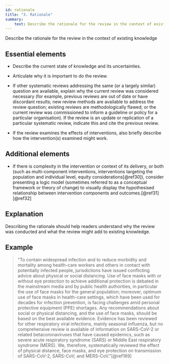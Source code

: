 ```yaml
---
id: rationale
title: "3. Rationale"
summary: 
    text: Describe the rationale for the review in the context of existing knowledge.
---
```


Describe the rationale for the review in the context of existing knowledge

## Essential elements

-   Describe the current state of knowledge and its uncertainties.

-   Articulate why it is important to do the review.

-   If other systematic reviews addressing the same (or a largely
    similar) question are available, explain why the current review was
    considered necessary (for example, previous reviews are out of date
    or have discordant results; new review methods are available to
    address the review question; existing reviews are methodologically
    flawed; or the current review was commissioned to inform a guideline
    or policy for a particular organisation). If the review is an update
    or replication of a particular systematic review, indicate this and
    cite the previous review.

-   If the review examines the effects of interventions, also briefly
    describe how the intervention(s) examined might work.

## Additional elements

-   If there is complexity in the intervention or context of its
    delivery, or both (such as multi-component interventions,
    interventions targeting the population and individual level, equity
    considerations[@ref30]), consider presenting a logic model
    (sometimes referred to as a conceptual framework or theory of
    change) to visually display the hypothesised relationship between
    intervention components and outcomes.[@ref31] [@ref32]


## Explanation

Describing the rationale should help readers
understand why the review was conducted and what the review might add to
existing knowledge.

## Example

> "To contain widespread infection and to reduce morbidity and mortality
among health-care workers and others in contact with potentially
infected people, jurisdictions have issued conflicting advice about
physical or social distancing. Use of face masks with or without eye
protection to achieve additional protection is debated in the mainstream
media and by public health authorities, in particular the use of face
masks for the general population; moreover, optimum use of face masks in
health-care settings, which have been used for decades for infection
prevention, is facing challenges amid personal protective equipment
(PPE) shortages. Any recommendations about social or physical
distancing, and the use of face masks, should be based on the best
available evidence. Evidence has been reviewed for other respiratory
viral infections, mainly seasonal influenza, but no comprehensive review
is available of information on SARS-CoV-2 or related betacoronaviruses
that have caused epidemics, such as severe acute respiratory syndrome
(SARS) or Middle East respiratory syndrome (MERS). We, therefore,
systematically reviewed the effect of physical distance, face masks, and
eye protection on transmission of SARS-CoV-2, SARS-CoV, and
MERS-CoV."[@ref169]